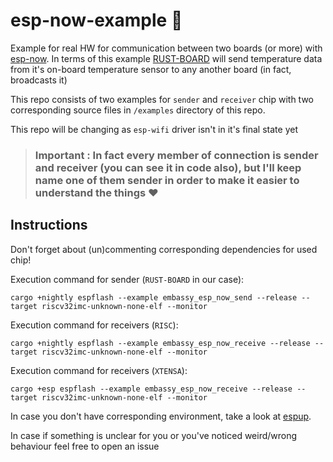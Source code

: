 # esp-now-example :crab:
Example for real HW for communication between two boards (or more) with [esp-now](https://www.espressif.com/en/products/software/esp-now/overview). In terms of this example [RUST-BOARD](https://github.com/esp-rs/esp-rust-board) will send temperature data from it's on-board temperature sensor to any another board (in fact, broadcasts it)

This repo consists of two examples for `sender` and `receiver` chip with two corresponding source files in `/examples` directory of this repo.

This repo will be changing as `esp-wifi` driver isn't in it's final state yet

>### **Important** : In fact every member of connection is sender and receiver (you can see it in code also), but I'll keep name one of them sender in order to make it easier to understand the things :heart:

## Instructions

Don't forget about (un)commenting corresponding dependencies for used chip!

Execution command for sender (`RUST-BOARD` in our case):
```
cargo +nightly espflash --example embassy_esp_now_send --release --target riscv32imc-unknown-none-elf --monitor
```

Execution command for receivers (`RISC`):
```
cargo +nightly espflash --example embassy_esp_now_receive --release --target riscv32imc-unknown-none-elf --monitor
```

Execution command for receivers (`XTENSA`):
```
cargo +esp espflash --example embassy_esp_now_receive --release --target riscv32imc-unknown-none-elf --monitor
```

In case you don't have corresponding environment, take a look at [espup](https://github.com/esp-rs/espup).


In case if something is unclear for you or you've noticed weird/wrong behaviour feel free to open an issue
